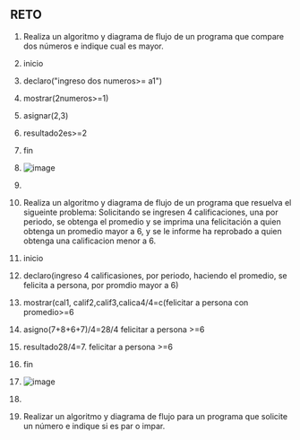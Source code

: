 ## RETO
1. Realiza un algoritmo y diagrama de flujo de un programa que compare dos números e indique cual es mayor.
2. inicio
3. declaro("ingreso dos numeros>= a1")
4. mostrar(2numeros>=1)
5. asignar(2,3)
6. resultado2es>=2
7. fin
8. ![image](https://user-images.githubusercontent.com/101481278/160727635-b66c76f5-8f57-42e2-aaf4-4feca5482642.png)

8. 
9. Realiza un algoritmo y diagrama de flujo de un programa que resuelva el sigueinte problema: Solicitando se ingresen 4 calificaciones, una por periodo, se obtenga el promedio y se imprima una felicitación a quien obtenga un promedio mayor a 6, y se le informe ha reprobado a quien obtenga una calificacion menor a 6.
10. inicio
11. declaro(ingreso 4 calificasiones, por periodo, haciendo el promedio, se felicita a persona, por promdio mayor a 6)
12. mostrar(cal1, calif2,calif3,calica4/4=c(felicitar a persona con promedio>=6
13. asigno(7+8+6+7)/4=28/4 felicitar a persona >=6
14. resultado28/4=7. felicitar a persona >=6
15. fin
16. ![image](https://user-images.githubusercontent.com/101481278/160727757-fd70efcd-1aee-413e-a3b0-ffbbf24f118a.png)

17. 
18. Realizar un algoritmo y diagrama de flujo para un programa que solicite un número e indique si es par o impar.
